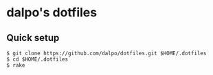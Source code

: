  # dalpo's dotfiles

## Quick setup

```
$ git clone https://github.com/dalpo/dotfiles.git $HOME/.dotfiles
$ cd $HOME/.dotfiles
$ rake
```
